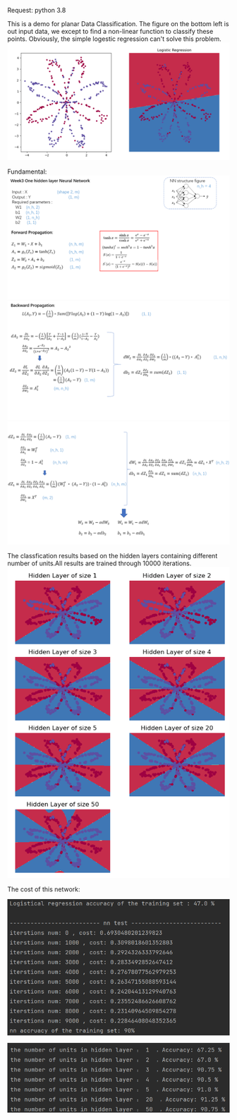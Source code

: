 Request:
  python 3.8
  
This is a demo for planar Data Classification.
The figure on the bottom left is out input data, we except to find a non-linear function to classify these points. Obviously, the simple logestic regression can't solve this problem.
![Alt text](https://raw.githubusercontent.com/IHNF262/DeepLearningPractice/main/1_3_PlanarDataClassificationWithOneHiddenLayer/images/1_3_1.png)

Fundamental:
![Alt text](https://raw.githubusercontent.com/IHNF262/DeepLearningPractice/main/1_3_PlanarDataClassificationWithOneHiddenLayer/images/f1.png)
![Alt text](https://raw.githubusercontent.com/IHNF262/DeepLearningPractice/main/1_3_PlanarDataClassificationWithOneHiddenLayer/images/f2.png)
![Alt text](https://raw.githubusercontent.com/IHNF262/DeepLearningPractice/main/1_3_PlanarDataClassificationWithOneHiddenLayer/images/f3.png)


The classfication results based on the hidden layers containing different number of units.All results are trained through 10000 iterations.
![Alt text](https://raw.githubusercontent.com/IHNF262/DeepLearningPractice/main/1_3_PlanarDataClassificationWithOneHiddenLayer/images//1_3_2.png)

The cost of this network:

![Alt text](https://raw.githubusercontent.com/IHNF262/DeepLearningPractice/main/1_3_PlanarDataClassificationWithOneHiddenLayer/images/1_3_3.png)

![Alt text](https://raw.githubusercontent.com/IHNF262/DeepLearningPractice/main/1_3_PlanarDataClassificationWithOneHiddenLayer/images/1_3_4.png)
